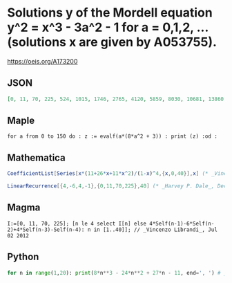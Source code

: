# Solutions y of the Mordell equation y^2 \= x^3 \- 3a^2 \- 1 for a \= 0,1,2, \.\.\. \(solutions x are given by A053755\)\.
https://oeis.org/A173200
## JSON
```JSON
[0, 11, 70, 225, 524, 1015, 1746, 2765, 4120, 5859, 8030, 10681, 13860, 17615, 21994, 27045, 32816, 39355, 46710, 54929, 64060, 74151, 85250, 97405, 110664, 125075, 140686, 157545, 175700, 195199, 216090, 238421, 262240, 287595, 314534, 343105]
```
## Maple
```Maple
for a from 0 to 150 do : z := evalf(a*(8*a^2 + 3)) : print (z) :od :
```
## Mathematica
```Mathematica
CoefficientList[Series[x*(11+26*x+11*x^2)/(1-x)^4,{x,0,40}],x] (* _Vincenzo Librandi_, Jul 02 2012 *)
```
```Mathematica
LinearRecurrence[{4,-6,4,-1},{0,11,70,225},40] (* _Harvey P. Dale_, Dec 21 2016 *)
```
## Magma
```Magma
I:=[0, 11, 70, 225]; [n le 4 select I[n] else 4*Self(n-1)-6*Self(n-2)+4*Self(n-3)-Self(n-4): n in [1..40]]; // _Vincenzo Librandi_, Jul 02 2012
```
## Python
```Python
for n in range(1,20): print(8*n**3 - 24*n**2 + 27*n - 11, end=', ') # _Stefano Spezia_, Dec 05 2018
```
